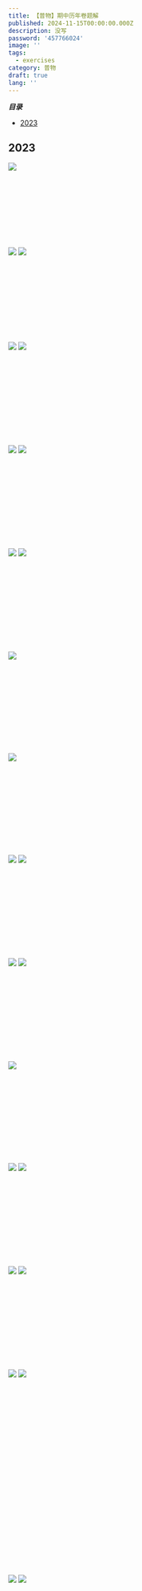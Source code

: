 ```yaml
---
title: 【普物】期中历年卷题解
published: 2024-11-15T00:00:00.000Z
description: 没写
password: '457766024'
image: ''
tags:
  - exercises
category: 普物
draft: true
lang: ''
---
```

***目录***

<!-- toc -->

- [2023](#2023)

<!-- tocstop -->

## 2023
![](/media/17292228195319/17316332269875.png)
<br /><br /><br /><br /><br /><br /><br /><br /><br /><br />
![](/media/17292228195319/17316332556978.png)
![](/media/17292228195319/17316332633276.png)
<br /><br /><br /><br /><br /><br /><br /><br /><br /><br /><br />
![](/media/17292228195319/17316332717975.png)
![](/media/17292228195319/17316332819317.png)
<br /><br /><br /><br /><br /><br /><br /><br /><br /><br /><br /><br />
![](/media/17292228195319/17316332935312.png)
![](/media/17292228195319/17316333072848.png)
<br /><br /><br /><br /><br /><br /><br /><br /><br /><br /><br /><br />
![](/media/17292228195319/17316333171871.png)
![](/media/17292228195319/17316333249923.png)
<br /><br /><br /><br /><br /><br /><br /><br /><br /><br /><br /><br />
![](/media/17292228195319/17316333339934.png)
<br /><br /><br /><br /><br /><br /><br /><br /><br /><br /><br /><br />
![](/media/17292228195319/17316333451228.png)
<br /><br /><br /><br /><br /><br /><br /><br /><br /><br /><br /><br />
![](/media/17292228195319/17316333544285.png)
![](/media/17292228195319/17316333620097.png)
<br /><br /><br /><br /><br /><br /><br /><br /><br /><br /><br /><br />
![](/media/17292228195319/17316333721674.png)
![](/media/17292228195319/17316333824833.png)
<br /><br /><br /><br /><br /><br /><br /><br /><br /><br /><br /><br />
![](/media/17292228195319/17316333922531.png)
<br /><br /><br /><br /><br /><br /><br /><br /><br /><br /><br /><br />
![](/media/17292228195319/17316334025017.png)
![](/media/17292228195319/17316334120324.png)
<br /><br /><br /><br /><br /><br /><br /><br /><br /><br /><br /><br />
![](/media/17292228195319/17316334221901.png)
![](/media/17292228195319/17316334303635.png)
<br /><br /><br /><br /><br /><br /><br /><br /><br /><br /><br /><br />
![](/media/17292228195319/17316334403883.png)
![](/media/17292228195319/17316334558287.png)
<br /><br /><br /><br /><br /><br /><br /><br /><br /><br /><br /><br /><br /><br /><br /><br /><br /><br /><br /><br /><br /><br /><br /><br />
![](/media/17292228195319/17316334773508.png)
![](/media/17292228195319/17316334884613.png)
<br /><br /><br /><br /><br /><br /><br /><br /><br /><br /><br /><br /><br /><br /><br /><br /><br /><br /><br /><br /><br /><br /><br /><br />




